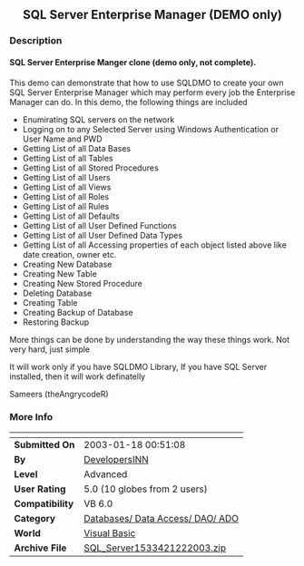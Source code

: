 ﻿<div align="center">

## SQL Server Enterprise Manager \(DEMO only\)


</div>

### Description

<h4>SQL Server Enterprise Manger clone (demo only, not complete). </h4>

<p>This demo can demonstrate that how to use SQLDMO to create your own SQL Server Enterprise Manager which may perform every job the Enterprise Manager can do. In this demo, the following things are included</p>

<UL>

<LI>Enumirating SQL servers on the network

<LI>Logging on to any Selected Server using Windows Authentication or User Name and PWD

<LI>Getting List of all Data Bases

<LI>Getting List of all Tables

<LI>Getting List of all Stored Procedures

<LI>Getting List of all Users

<LI>Getting List of all Views

<LI>Getting List of all Roles

<LI>Getting List of all Rules

<LI>Getting List of all Defaults

<LI>Getting List of all User Defined Functions

<LI>Getting List of all User Defined Data Types

<LI>Getting List of all Accessing properties of each object listed above like date creation, owner etc.

<LI>Creating New Database

<LI>Creating New Table

<LI>Creating New Stored Procedure

<LI>Deleting Database

<LI>Creating Table

<LI>Creating Backup of Database

<LI>Restoring Backup

</UL>

<p> More things can be done by understanding the way these things work. Not very hard, just simple</p>

<p>It will work only if you have SQLDMO Library, If you have SQL Server installed, then it will work definatelly</p>

<p>Sameers (theAngrycodeR)</p>
 
### More Info
 


<span>             |<span>
---                |---
**Submitted On**   |2003-01-18 00:51:08
**By**             |[DevelopersINN](https://github.com/Planet-Source-Code/PSCIndex/blob/master/ByAuthor/developersinn.md)
**Level**          |Advanced
**User Rating**    |5.0 (10 globes from 2 users)
**Compatibility**  |VB 6\.0
**Category**       |[Databases/ Data Access/ DAO/ ADO](https://github.com/Planet-Source-Code/PSCIndex/blob/master/ByCategory/databases-data-access-dao-ado__1-6.md)
**World**          |[Visual Basic](https://github.com/Planet-Source-Code/PSCIndex/blob/master/ByWorld/visual-basic.md)
**Archive File**   |[SQL\_Server1533421222003\.zip](https://github.com/Planet-Source-Code/developersinn-sql-server-enterprise-manager-demo-only__1-42651/archive/master.zip)








